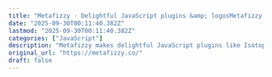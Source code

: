 ```yaml
---
title: "Metafizzy · Delightful JavaScript plugins &amp; logosMetafizzy logo"
date: "2025-09-30T00:11:40.382Z"
lastmod: "2025-09-30T00:11:40.382Z"
categories: ["JavaScript"]
description: "Metafizzy makes delightful JavaScript plugins like Isotope, Flickity, and Infinite Scroll."
original_url: "https://metafizzy.co/"
draft: false
---
```

